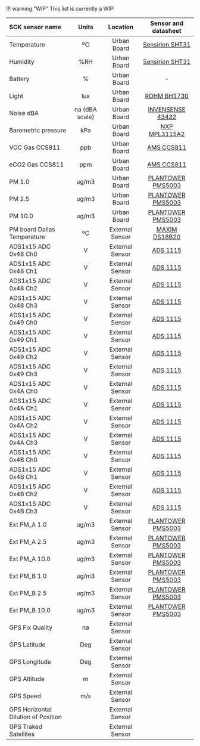 !!! warning "WIP"
    This list is currently a WIP!

| SCK sensor name | Units | Location | Sensor and datasheet |
| :--- | :---: | :---: | :---: |
| Temperature | ºC | Urban Board | [Sensirion SHT31](https://www.sensirion.com/fileadmin/user_upload/customers/sensirion/Dokumente/2_Humidity_Sensors/) |
| Humidity | %RH |  Urban Board | [Sensirion SHT31](https://www.sensirion.com/fileadmin/user_upload/customers/sensirion/Dokumente/2_Humidity_Sensors/) |
| Battery | % |  Urban Board | - |
| Light | lux | Urban Board | [ROHM BH1730](http://rohmfs.rohm.com/en/products/databook/datasheet/ic/sensor/light/bh1721fvc-e.pdf) |
| Noise dBA | na (dBA scale) | Urban Board | [INVENSENSE 43432](https://www.invensense.com/wp-content/uploads/2015/02/ICS-43432-data-sheet-v1.3.pdf) |
| Barometric pressure | kPa | Urban Board | [NXP MPL3115A2](http://www.nxp.com/docs/en/data-sheet/MPL3115A2.pdf)|
| VOC Gas CCS811 | ppb | Urban Board | [AMS CCS811](https://www.sciosense.com/wp-content/uploads/2020/01/SC-001232-DS-2-CCS811B-Datasheet-Revision-2.pdf) |
| eCO2 Gas CCS811 | ppm | Urban Board | [AMS CCS811](https://www.sciosense.com/wp-content/uploads/2020/01/SC-001232-DS-2-CCS811B-Datasheet-Revision-2.pdf) |
| PM 1.0 | ug/m3 | Urban Board | [PLANTOWER PMS5003](https://aqicn.org/air/view/sensor/spec/pms5003.pdf) |
| PM 2.5 | ug/m3 | Urban Board | [PLANTOWER PMS5003](https://aqicn.org/air/view/sensor/spec/pms5003.pdf) |
| PM 10.0 | ug/m3 | Urban Board | [PLANTOWER PMS5003](https://aqicn.org/air/view/sensor/spec/pms5003.pdf) |
| PM board Dallas Temperature | ºC | External Sensor | [MAXIM DS18B20](https://datasheets.maximintegrated.com/en/ds/DS18B20.pdf) |
| ADS1x15 ADC 0x48 Ch0 | V | External Sensor | [ADS 1115](https://www.ti.com/lit/ds/symlink/ads1115.pdf) |
| ADS1x15 ADC 0x48 Ch1 | V | External Sensor | [ADS 1115](https://www.ti.com/lit/ds/symlink/ads1115.pdf) |
| ADS1x15 ADC 0x48 Ch2 | V | External Sensor | [ADS 1115](https://www.ti.com/lit/ds/symlink/ads1115.pdf) |
| ADS1x15 ADC 0x48 Ch3 | V | External Sensor | [ADS 1115](https://www.ti.com/lit/ds/symlink/ads1115.pdf) |
| ADS1x15 ADC 0x49 Ch0 | V | External Sensor | [ADS 1115](https://www.ti.com/lit/ds/symlink/ads1115.pdf) |
| ADS1x15 ADC 0x49 Ch1 | V | External Sensor | [ADS 1115](https://www.ti.com/lit/ds/symlink/ads1115.pdf) |
| ADS1x15 ADC 0x49 Ch2 | V | External Sensor | [ADS 1115](https://www.ti.com/lit/ds/symlink/ads1115.pdf) |
| ADS1x15 ADC 0x49 Ch3 | V | External Sensor | [ADS 1115](https://www.ti.com/lit/ds/symlink/ads1115.pdf) |
| ADS1x15 ADC 0x4A Ch0 | V | External Sensor | [ADS 1115](https://www.ti.com/lit/ds/symlink/ads1115.pdf) |
| ADS1x15 ADC 0x4A Ch1 | V | External Sensor | [ADS 1115](https://www.ti.com/lit/ds/symlink/ads1115.pdf) |
| ADS1x15 ADC 0x4A Ch2 | V | External Sensor | [ADS 1115](https://www.ti.com/lit/ds/symlink/ads1115.pdf) |
| ADS1x15 ADC 0x4A Ch3 | V | External Sensor | [ADS 1115](https://www.ti.com/lit/ds/symlink/ads1115.pdf) |
| ADS1x15 ADC 0x4B Ch0 | V | External Sensor | [ADS 1115](https://www.ti.com/lit/ds/symlink/ads1115.pdf) |
| ADS1x15 ADC 0x4B Ch1 | V | External Sensor | [ADS 1115](https://www.ti.com/lit/ds/symlink/ads1115.pdf) |
| ADS1x15 ADC 0x4B Ch2 | V | External Sensor | [ADS 1115](https://www.ti.com/lit/ds/symlink/ads1115.pdf) |
| ADS1x15 ADC 0x4B Ch3 | V | External Sensor | [ADS 1115](https://www.ti.com/lit/ds/symlink/ads1115.pdf) |
| Ext PM_A 1.0 | ug/m3 | External Sensor | [PLANTOWER PMS5003](https://aqicn.org/air/view/sensor/spec/pms5003.pdf) |
| Ext PM_A 2.5 | ug/m3 | External Sensor | [PLANTOWER PMS5003](https://aqicn.org/air/view/sensor/spec/pms5003.pdf) |
| Ext PM_A 10.0 | ug/m3 | External Sensor | [PLANTOWER PMS5003](https://aqicn.org/air/view/sensor/spec/pms5003.pdf) |
| Ext PM_B 1.0 | ug/m3 | External Sensor | [PLANTOWER PMS5003](https://aqicn.org/air/view/sensor/spec/pms5003.pdf) |
| Ext PM_B 2.5 | ug/m3 | External Sensor | [PLANTOWER PMS5003](https://aqicn.org/air/view/sensor/spec/pms5003.pdf) |
| Ext PM_B 10.0 | ug/m3 | External Sensor | [PLANTOWER PMS5003](https://aqicn.org/air/view/sensor/spec/pms5003.pdf) |
| GPS Fix Quality| na | External Sensor |  |
| GPS Latitude | Deg | External Sensor |   |
| GPS Longitude| Deg | External Sensor |   |
| GPS Altitude| m | External Sensor |   |
| GPS Speed| m/s | External Sensor |   |
| GPS Horizontal Dilution of Position | | External Sensor |    |
| GPS Traked Satellites| | External Sensor |    |
